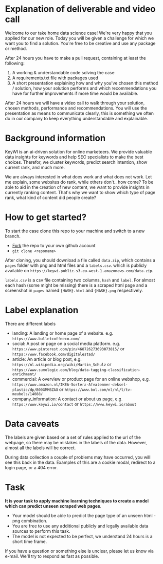 # Explanation of deliverable and video call

Welcome to our take home data science case! We're very happy that you applied for our new role.
Today you will be given a challenge for which we want you to find a solution.
You're free to be creative and use any package or method.

After 24 hours you have to make a pull request, containing at least the following:

1. A working & understandable code solving the case
2. A requirements.txt file with packages used
3. A short presentation explaining how and why you've chosen this method / solution,
   how your solution performs and which recommendations you have for further improvements if more time would be available.

After 24 hours we will have a video call to walk through your solution, chosen methods, performance and recommendations. You will use the presentation as means to communicate clearly, this is something we often do in our company to keep everything understandable and explainable.

# Background information
KeyWI is an ai-driven solution for online marketeers. We provide valuable data insights for keywords and help SEO specialists to make the best choices. Therefor, we cluster keywords, predict search intention, show current rank, and much more.

We are always interested in what does work and what does not work. Let me explain, some websites do rank, while others don't.. how come? To be able to aid in the creation of new content, we want to provide insights in currently ranking content. That's why we want to show which type of page rank, what kind of content did people create?

# How to get started?

To start the case clone this repo to your machine and switch to a new branch.
- [Fork](https://docs.github.com/en/get-started/quickstart/fork-a-repo) the repo to your own github account
- `git clone <reponame>`

After cloning, you should download a file called `data.zip`, which contains a `pages` folder with png and html files and a `labels.csv`.
which is publicly available on `https://keywi-public.s3.eu-west-1.amazonaws.com/data.zip`.

`labels.csv` is a csv file containing two columns, `hash` and `label`. For almost
each hash (some might be missing) there is a scraped html page and a screenshot in `pages` named `{HASH}.html` and `{HASH}.png` respectively.

# Label explanation

There are different labels
- landing: A landing or home page of a website. e.g. `https://www.bulletcoffeeco.com/`
- social: A post or page on a social media platform. e.g. `https://www.pinterest.com/pin/468726273693073815/` or `https://www.facebook.com/digitalestad/`
- article: An article or blog post, e.g. `https://nl.wikipedia.org/wiki/Martin_Schulz` or `https://www.sumologic.com/blog/data-tagging-classification-enrichment/`
- commercial: A overview or product page for an online webshop, e.g. `https://www.amazon.nl/IKEA-Sortera-Afvalemmer-deksel-plastic/dp/B00GMMBZAO` or `https://www.bol.com/nl/nl/l/tv-meubels/14088/`
- company\_information: A contact or about us page, e.g. `https://www.keywi.io/contact` or `https://www.keywi.io/about`

# Data caveats

The labels are given based on a set of rules applied to the url of the webpage, so there may be mistakes in the labels of the data. However, almost all the labels will be correct.

During data collection a couple of problems may have occurred, you will see this back in the data.
Examples of this are a cookie modal, redirect to a login page, or a 404 error.

# Task

**It is your task to apply machine learning techniques to create a model which can predict unseen scraped web pages.**

- Your model should be able to predict the page type of an unseen html - png combination.
- You are free to use any additional publicly and legally available data sources to perform this task.
- The model is not expected to be perfect, we understand 24 hours is a short time frame. 

If you have a question or something else is unclear, please let us know via e-mail. We'll try to respond as fast as possible.
